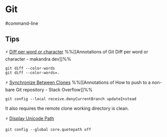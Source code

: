 # Git

#command-line

## Tips

⚡ [Diff per word or character](https://makandracards.com/makandra/28067-git-diff-per-word-or-character)
%%[[Annotations of Git Diff per word or character - makandra dev]]%%

```
git diff --color-words
git diff --color-words=.
```

⚡ [Synchronize Between Clones](https://stackoverflow.com/a/28381311)
%%[[Annotations of How to push to a non-bare Git repository - Stack Overflow]]%%

```
git config --local receive.denyCurrentBranch updateInstead
```

It also requires the remote clone working directory is clean.

⚡ [Display Unicode Path](https://stackoverflow.com/a/22828826/667158)

```
git config --global core.quotepath off
```


